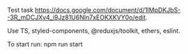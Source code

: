 Test task https://docs.google.com/document/d/1IMpDKJbS--3R_mDCJXy4_i9Jz81U6NIn7xEOKXKVY0o/edit.

Use TS, styled-components, @reduxjs/toolkit, ethers, eslint.

To start run: npm run start
